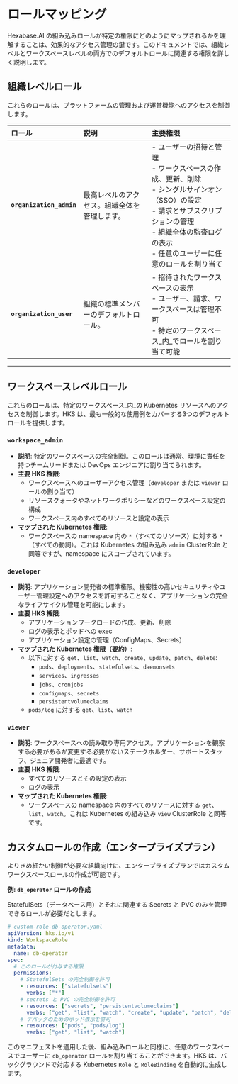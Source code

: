# ロールマッピング

Hexabase.AI の組み込みロールが特定の権限にどのようにマップされるかを理解することは、効果的なアクセス管理の鍵です。このドキュメントでは、組織レベルとワークスペースレベルの両方でのデフォルトロールに関連する権限を詳しく説明します。

## 組織レベルロール

これらのロールは、プラットフォームの管理および運営機能へのアクセスを制御します。

| ロール                     | 説明                                                     | 主要権限                                                                                                                                                                                                        |
| :----------------------- | :------------------------------------------------------------ | :--------------------------------------------------------------------------------------------------------------------------------------------------------------------------------------------------------------------- |
| **`organization_admin`** | 最高レベルのアクセス。組織全体を管理します。 | - ユーザーの招待と管理<br>- ワークスペースの作成、更新、削除<br>- シングルサインオン（SSO）の設定<br>- 請求とサブスクリプションの管理<br>- 組織全体の監査ログの表示<br>- 任意のユーザーに任意のロールを割り当て |
| **`organization_user`**  | 組織の標準メンバーのデフォルトロール。   | - 招待されたワークスペースの表示<br>- ユーザー、請求、ワークスペースは管理不可<br>- 特定のワークスペース_内_でロールを割り当て可能                                                                   |

---

## ワークスペースレベルロール

これらのロールは、特定のワークスペース_内_の Kubernetes リソースへのアクセスを制御します。HKS は、最も一般的な使用例をカバーする3つのデフォルトロールを提供します。

### `workspace_admin`

- **説明**: 特定のワークスペースの完全制御。このロールは通常、環境に責任を持つチームリードまたは DevOps エンジニアに割り当てられます。
- **主要 HKS 権限**:
  - ワークスペースへのユーザーアクセス管理（`developer` または `viewer` ロールの割り当て）
  - リソースクォータやネットワークポリシーなどのワークスペース設定の構成
  - ワークスペース内のすべてのリソースと設定の表示
- **マップされた Kubernetes 権限**:
  - ワークスペースの namespace 内の `*`（すべてのリソース）に対する `*`（すべての動詞）。これは Kubernetes の組み込み `admin` ClusterRole と同等ですが、namespace にスコープされています。

### `developer`

- **説明**: アプリケーション開発者の標準権限。機密性の高いセキュリティやユーザー管理設定へのアクセスを許可することなく、アプリケーションの完全なライフサイクル管理を可能にします。
- **主要 HKS 権限**:
  - アプリケーションワークロードの作成、更新、削除
  - ログの表示とポッドへの exec
  - アプリケーション設定の管理（ConfigMaps、Secrets）
- **マップされた Kubernetes 権限（要約）**:
  - 以下に対する `get`、`list`、`watch`、`create`、`update`、`patch`、`delete`:
    - `pods`、`deployments`、`statefulsets`、`daemonsets`
    - `services`、`ingresses`
    - `jobs`、`cronjobs`
    - `configmaps`、`secrets`
    - `persistentvolumeclaims`
  - `pods/log` に対する `get`、`list`、`watch`

### `viewer`

- **説明**: ワークスペースへの読み取り専用アクセス。アプリケーションを観察する必要があるが変更する必要がないステークホルダー、サポートスタッフ、ジュニア開発者に最適です。
- **主要 HKS 権限**:
  - すべてのリソースとその設定の表示
  - ログの表示
- **マップされた Kubernetes 権限**:
  - ワークスペースの namespace 内のすべてのリソースに対する `get`、`list`、`watch`。これは Kubernetes の組み込み `view` ClusterRole と同等です。

## カスタムロールの作成（エンタープライズプラン）

よりきめ細かい制御が必要な組織向けに、エンタープライズプランではカスタムワークスペースロールの作成が可能です。

**例: `db_operator` ロールの作成**

StatefulSets（データベース用）とそれに関連する Secrets と PVC のみを管理できるロールが必要だとします。

```yaml
# custom-role-db-operator.yaml
apiVersion: hks.io/v1
kind: WorkspaceRole
metadata:
  name: db-operator
spec:
  # このロールが付与する権限
  permissions:
    # StatefulSets の完全制御を許可
    - resources: ["statefulsets"]
      verbs: ["*"]
    # secrets と PVC の完全制御を許可
    - resources: ["secrets", "persistentvolumeclaims"]
      verbs: ["get", "list", "watch", "create", "update", "patch", "delete"]
    # デバッグのためのポッド表示を許可
    - resources: ["pods", "pods/log"]
      verbs: ["get", "list", "watch"]
```

このマニフェストを適用した後、組み込みロールと同様に、任意のワークスペースでユーザーに `db_operator` ロールを割り当てることができます。HKS は、バックグラウンドで対応する Kubernetes `Role` と `RoleBinding` を自動的に生成します。